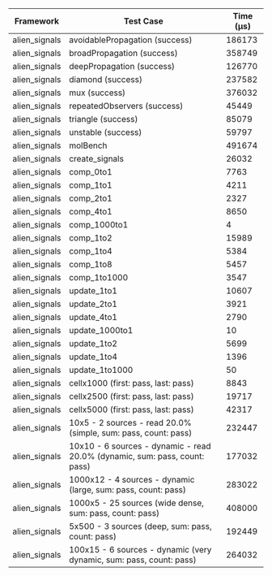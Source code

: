 | Framework | Test Case | Time (μs) |
| --- | --- | --- |
| alien_signals | avoidablePropagation (success) | 186173 |
| alien_signals | broadPropagation (success) | 358749 |
| alien_signals | deepPropagation (success) | 126770 |
| alien_signals | diamond (success) | 237582 |
| alien_signals | mux (success) | 376032 |
| alien_signals | repeatedObservers (success) | 45449 |
| alien_signals | triangle (success) | 85079 |
| alien_signals | unstable (success) | 59797 |
| alien_signals | molBench | 491674 |
| alien_signals | create_signals | 26032 |
| alien_signals | comp_0to1 | 7763 |
| alien_signals | comp_1to1 | 4211 |
| alien_signals | comp_2to1 | 2327 |
| alien_signals | comp_4to1 | 8650 |
| alien_signals | comp_1000to1 | 4 |
| alien_signals | comp_1to2 | 15989 |
| alien_signals | comp_1to4 | 5384 |
| alien_signals | comp_1to8 | 5457 |
| alien_signals | comp_1to1000 | 3547 |
| alien_signals | update_1to1 | 10607 |
| alien_signals | update_2to1 | 3921 |
| alien_signals | update_4to1 | 2790 |
| alien_signals | update_1000to1 | 10 |
| alien_signals | update_1to2 | 5699 |
| alien_signals | update_1to4 | 1396 |
| alien_signals | update_1to1000 | 50 |
| alien_signals | cellx1000 (first: pass, last: pass) | 8843 |
| alien_signals | cellx2500 (first: pass, last: pass) | 19717 |
| alien_signals | cellx5000 (first: pass, last: pass) | 42317 |
| alien_signals | 10x5 - 2 sources - read 20.0% (simple, sum: pass, count: pass) | 232447 |
| alien_signals | 10x10 - 6 sources - dynamic - read 20.0% (dynamic, sum: pass, count: pass) | 177032 |
| alien_signals | 1000x12 - 4 sources - dynamic (large, sum: pass, count: pass) | 283022 |
| alien_signals | 1000x5 - 25 sources (wide dense, sum: pass, count: pass) | 408000 |
| alien_signals | 5x500 - 3 sources (deep, sum: pass, count: pass) | 192449 |
| alien_signals | 100x15 - 6 sources - dynamic (very dynamic, sum: pass, count: pass) | 264032 |
